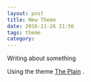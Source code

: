 ```yaml
---
layout: post
title: New Theme
date: 2016-11-26 21:56
tags: theme
category: 
---
```


Writing about something

Using the theme [The Plain](https://github.com/heiswayi/the-plain) . 
